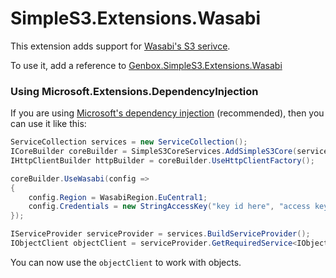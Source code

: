 ﻿# SimpleS3.Extensions.Wasabi
This extension adds support for [Wasabi's S3 serivce](https://wasabi.com/s3-compatible-cloud-storage/).

To use it, add a reference to [Genbox.SimpleS3.Extensions.Wasabi](https://www.nuget.org/packages/Genbox.SimpleS3.Extensions.Wasabi)

### Using Microsoft.Extensions.DependencyInjection
If you are using [Microsoft's dependency injection](https://www.nuget.org/packages/Microsoft.Extensions.DependencyInjection/) (recommended), then you can use it like this:

```csharp
ServiceCollection services = new ServiceCollection();
ICoreBuilder coreBuilder = SimpleS3CoreServices.AddSimpleS3Core(services);
IHttpClientBuilder httpBuilder = coreBuilder.UseHttpClientFactory();

coreBuilder.UseWasabi(config =>
{
    config.Region = WasabiRegion.EuCentral1;
    config.Credentials = new StringAccessKey("key id here", "access key here");
});

IServiceProvider serviceProvider = services.BuildServiceProvider();
IObjectClient objectClient = serviceProvider.GetRequiredService<IObjectClient>();
```

You can now use the `objectClient` to work with objects.